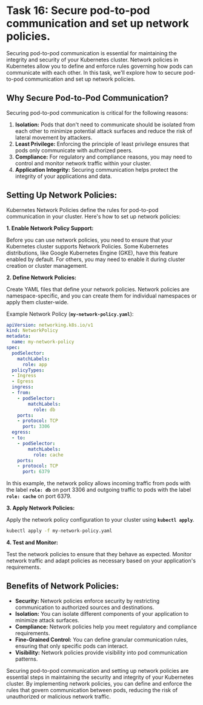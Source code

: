 # Task 16: Secure pod-to-pod communication and set up network policies.

Securing pod-to-pod communication is essential for maintaining the integrity and security of your Kubernetes cluster. Network policies in Kubernetes allow you to define and enforce rules governing how pods can communicate with each other. In this task, we'll explore how to secure pod-to-pod communication and set up network policies.

## **Why Secure Pod-to-Pod Communication?**

Securing pod-to-pod communication is critical for the following reasons:

1. **Isolation:** Pods that don't need to communicate should be isolated from each other to minimize potential attack surfaces and reduce the risk of lateral movement by attackers.
2. **Least Privilege:** Enforcing the principle of least privilege ensures that pods only communicate with authorized peers.
3. **Compliance:** For regulatory and compliance reasons, you may need to control and monitor network traffic within your cluster.
4. **Application Integrity:** Securing communication helps protect the integrity of your applications and data.

## **Setting Up Network Policies:**

Kubernetes Network Policies define the rules for pod-to-pod communication in your cluster. Here's how to set up network policies:

**1. Enable Network Policy Support:**

Before you can use network policies, you need to ensure that your Kubernetes cluster supports Network Policies. Some Kubernetes distributions, like Google Kubernetes Engine (GKE), have this feature enabled by default. For others, you may need to enable it during cluster creation or cluster management.

**2. Define Network Policies:**

Create YAML files that define your network policies. Network policies are namespace-specific, and you can create them for individual namespaces or apply them cluster-wide.

Example Network Policy (**`my-network-policy.yaml`**):

```yaml
apiVersion: networking.k8s.io/v1
kind: NetworkPolicy
metadata:
  name: my-network-policy
spec:
  podSelector:
    matchLabels:
      role: app
  policyTypes:
  - Ingress
  - Egress
  ingress:
  - from:
    - podSelector:
        matchLabels:
          role: db
    ports:
    - protocol: TCP
      port: 3306
  egress:
  - to:
    - podSelector:
        matchLabels:
          role: cache
    ports:
    - protocol: TCP
      port: 6379
```

In this example, the network policy allows incoming traffic from pods with the label **`role: db`** on port 3306 and outgoing traffic to pods with the label **`role: cache`** on port 6379.

**3. Apply Network Policies:**

Apply the network policy configuration to your cluster using **`kubectl apply`**.

```bash
kubectl apply -f my-network-policy.yaml
```

**4. Test and Monitor:**

Test the network policies to ensure that they behave as expected. Monitor network traffic and adapt policies as necessary based on your application's requirements.

## **Benefits of Network Policies:**

- **Security:** Network policies enforce security by restricting communication to authorized sources and destinations.
- **Isolation:** You can isolate different components of your application to minimize attack surfaces.
- **Compliance:** Network policies help you meet regulatory and compliance requirements.
- **Fine-Grained Control:** You can define granular communication rules, ensuring that only specific pods can interact.
- **Visibility:** Network policies provide visibility into pod communication patterns.

Securing pod-to-pod communication and setting up network policies are essential steps in maintaining the security and integrity of your Kubernetes cluster. By implementing network policies, you can define and enforce the rules that govern communication between pods, reducing the risk of unauthorized or malicious network traffic.
